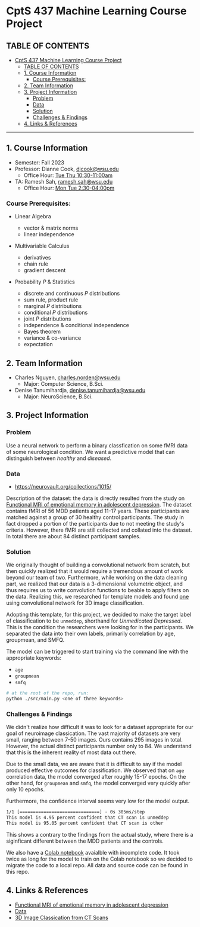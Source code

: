 # CptS 437 Machine Learning Course Project

## TABLE OF CONTENTS
- [CptS 437 Machine Learning Course Project](#cpts-437-machine-learning-course-project)
  - [TABLE OF CONTENTS](#table-of-contents)
  - [1. Course Information](#1-course-information)
    - [Course Prerequisites:](#course-prerequisites)
  - [2. Team Information](#2-team-information)
  - [3. Project Information](#3-project-information)
    - [Problem](#problem)
    - [Data](#data)
    - [Solution](#solution)
    - [Challenges & Findings](#challenges-and-findings)
  - [4. Links & References](#4links-and-references)

---

## 1. Course Information

- Semester: Fall 2023
- Professor: Dianne Cook, djcook@wsu.edu
    - Office Hour: [Tue Thu 10:30-11:00am](https://wsu.zoom.us/j/93838519178?pwd=cTJoSGtJVU9RL29FRlU2YjhEMHU3UT09)
- TA: Ramesh Sah, ramesh.sah@wsu.edu
    - Office Hour: [Mon Tue 2:30-04:00pm](https://wsu.zoom.us/j/8991996138 )

### Course Prerequisites:

- Linear Algebra
    - vector & matrix norms
    - linear independence

- Multivariable Calculus
    - derivatives
    - chain rule
    - gradient descent

- Probability $P$ & Statistics
    - discrete and continuous $P$ distributions
    - sum rule, product rule
    - marginal $P$ distributions
    - conditional $P$ distributions
    - joint $P$ distributions
    - independence & conditional independence
    - Bayes theorem
    - variance & co-variance
    - expectation


## 2. Team Information

- Charles Nguyen, charles.norden@wsu.edu
    - Major: Computer Science, B.Sci.
- Denise Tanumihardja, denise.tanumihardja@wsu.edu
    - Major: NeuroScience, B.Sci.


## 3. Project Information

### Problem

Use a neural network to perform a binary classfication on some fMRI data of some neurological condition. We want a predictive model that can distinguish between *healthy* and *diseased*.

### Data

- https://neurovault.org/collections/1015/

Description of the dataset: the data is directly resulted from the study on [Functional MRI of emotional memory in adolescent depression](https://www.sciencedirect.com/science/article/pii/S1878929315001322). The dataset contains fMRI of 56 MDD patients aged 11-17 years. These participants are matched against a group of 30 healthy control participants. The study in fact dropped a portion of the participants due to not meeting the study's criteria. However, there fMRI are still collected and collated into the dataset. In total there are about 84 distinct participant samples.


### Solution

We originally thought of building a convolutional network from scratch, but then quickly realized that it would require a tremendous amount of work beyond our team of two. Furthermore, while working on the data cleaning part, we realized that our data is a 3-dimensional volumetric object, and thus requires us to write convolution functions to beable to apply filters on the data. Realizing this, we researched for template models and found [one](https://keras.io/examples/vision/3D_image_classification/) using convolutional network for 3D image classification.

Adopting this template, for this project, we decided to make the target label of classification to be `unmeddep`, shorthand for *Unmedicated Depressed*. This is the condition the researchers were looking for in the participants. We separated the data into their own labels, primarily correlation by age, groupmean, and SMFQ.

The model can be triggered to start training via the command line with the appropriate keywords:

- `age`
- `groupmean`
- `smfq`

```sh
# at the root of the repo, run:
python ./src/main.py <one of three keywords>
```
### Challenges & Findings

We didn't realize how difficult it was to look for a dataset appropriate for our goal of neuroimage classication. The vast majority of datasets are very small, ranging between 7-50 images. Ours contains 295 images in total. However, the actual distinct participants number only to 84. We understand that this is the inherent reality of most data out there.

Due to the small data, we are aware that it is difficult to say if the model produced effective outcomes for classification. We observed that on `age` correlation data, the model converged after roughly 15-17 epochs. On the other hand, for `groupmean` and `smfq`, the model converged very quickly after only 10 epochs.

Furthermore, the confidence interval seems very low for the model output.

```txt
1/1 [==============================] - 0s 305ms/step
This model is 4.95 percent confident that CT scan is unmeddep
This model is 95.05 percent confident that CT scan is other
```

This shows a contrary to the findings from the actual study, where there is a siginficant different between the MDD patients and the controls.

We also have a [Colab notebook](https://colab.research.google.com/drive/1H_pVmqi7TkZQ0G455Blea1DQl8SH5zkz?usp=sharing) avaialble with incomplete code. It took twice as long for the model to train on the Colab notebook so we decided to migrate the code to a local repo. All data and source code can be found in this repo.


## 4. Links & References

- [Functional MRI of emotional memory in adolescent depression](https://www.sciencedirect.com/science/article/pii/S1878929315001322)
- [Data](https://neurovault.org/collections/1015/)
- [3D Image Classication from CT Scans](https://keras.io/examples/vision/3D_image_classification/)
